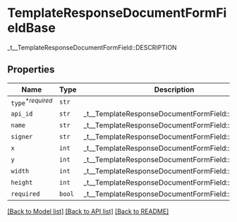 # TemplateResponseDocumentFormFieldBase

_t__TemplateResponseDocumentFormField::DESCRIPTION

## Properties
Name | Type | Description | Notes
------------ | ------------- | ------------- | -------------
| `type`<sup>*_required_</sup> | ```str``` |    |  |
| `api_id` | ```str``` |  _t__TemplateResponseDocumentFormField::API_ID  |  |
| `name` | ```str``` |  _t__TemplateResponseDocumentFormField::NAME  |  |
| `signer` | ```str``` |  _t__TemplateResponseDocumentFormField::SIGNER  |  |
| `x` | ```int``` |  _t__TemplateResponseDocumentFormField::X  |  |
| `y` | ```int``` |  _t__TemplateResponseDocumentFormField::Y  |  |
| `width` | ```int``` |  _t__TemplateResponseDocumentFormField::WIDTH  |  |
| `height` | ```int``` |  _t__TemplateResponseDocumentFormField::HEIGHT  |  |
| `required` | ```bool``` |  _t__TemplateResponseDocumentFormField::REQUIRED  |  |

[[Back to Model list]](../README.md#documentation-for-models) [[Back to API list]](../README.md#documentation-for-api-endpoints) [[Back to README]](../README.md)


